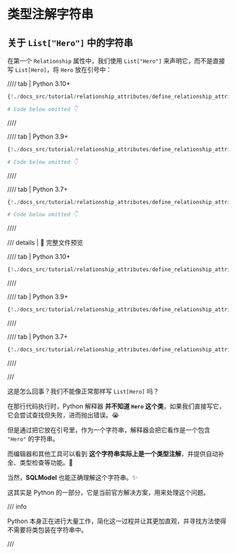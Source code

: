 # 类型注解字符串

## 关于 `List["Hero"]` 中的字符串

在第一个 `Relationship` 属性中，我们使用 `List["Hero"]` 来声明它，而不是直接写 `List[Hero]`，将 `Hero` 放在引号中：

//// tab | Python 3.10+

```Python hl_lines="9"
{!./docs_src/tutorial/relationship_attributes/define_relationship_attributes/tutorial001_py310.py[ln:1-19]!}

# Code below omitted 👇
```

////

//// tab | Python 3.9+

```Python hl_lines="11"
{!./docs_src/tutorial/relationship_attributes/define_relationship_attributes/tutorial001_py39.py[ln:1-21]!}

# Code below omitted 👇
```

////

//// tab | Python 3.7+

```Python hl_lines="11"
{!./docs_src/tutorial/relationship_attributes/define_relationship_attributes/tutorial001.py[ln:1-21]!}

# Code below omitted 👇
```

////

/// details | 👀 完整文件预览

//// tab | Python 3.10+

```Python
{!./docs_src/tutorial/relationship_attributes/define_relationship_attributes/tutorial001_py310.py!}
```

////

//// tab | Python 3.9+

```Python
{!./docs_src/tutorial/relationship_attributes/define_relationship_attributes/tutorial001_py39.py!}
```

////

//// tab | Python 3.7+

```Python
{!./docs_src/tutorial/relationship_attributes/define_relationship_attributes/tutorial001.py!}
```

////

///

这是怎么回事？我们不能像正常那样写 `List[Hero]` 吗？

在那行代码执行时，Python 解释器 **并不知道 `Hero` 这个类**，如果我们直接写它，它会尝试查找但失败，进而抛出错误。😭

但是通过把它放在引号里，作为一个字符串，解释器会把它看作是一个包含 `"Hero"` 的字符串。

而编辑器和其他工具可以看到 **这个字符串实际上是一个类型注解**，并提供自动补全、类型检查等功能。🎉

当然，**SQLModel** 也能正确理解这个字符串。✨

这其实是 Python 的一部分，它是当前官方解决方案，用来处理这个问题。

/// info

Python 本身正在进行大量工作，简化这一过程并让其更加直观，并寻找方法使得不需要将类包装在字符串中。

///
